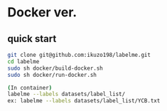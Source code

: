 # Docker ver.

## quick start

```bash
git clone git@github.com:ikuzo198/labelme.git
cd labelme
sudo sh docker/build-docker.sh
sudo sh docker/run-docker.sh
```

```bash
(In container)
labelme --labels datasets/label_list/
ex: labelme --labels datasets/label_list/YCB.txt
```